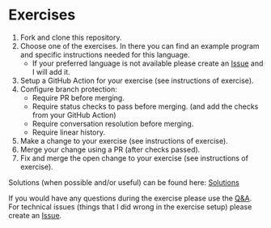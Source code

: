 # Exercises

1. Fork and clone this repository.
2. Choose one of the exercises. In there you can find an example program and specific instructions needed for this language.
    -  If your preferred language is not available please create an [Issue](https://github.com/XDoubleU/git-hub-workshop/issues) and I will add it.
4. Setup a GitHub Action for your exercise (see instructions of exercise).
5. Configure branch protection:
    - Require PR before merging.
    - Require status checks to pass before merging. (and add the checks from your GitHub Action)
    - Require conversation resolution before merging.
    - Require linear history.
6. Make a change to your exercise (see instructions of exercise).
7. Merge your change using a PR (after checks passed).
8. Fix and merge the open change to your exercise (see instructions of exercise).

Solutions (when possible and/or useful) can be found here: [Solutions](./solutions)

If you would have any questions during the exercise please use the [Q&A](https://github.com/XDoubleU/git-hub-workshop/discussions/categories/q-a). For technical issues (things that I did wrong in the exercise setup) please create an [Issue](https://github.com/XDoubleU/git-hub-workshop/issues).
